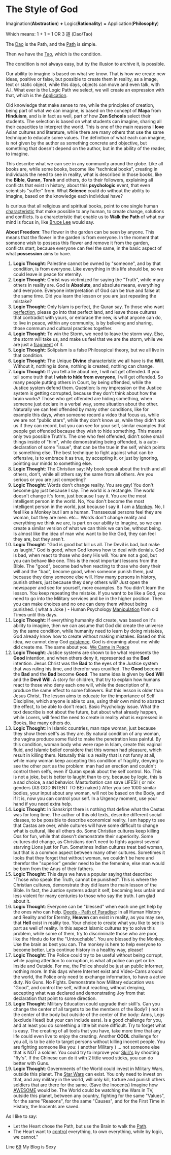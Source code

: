 # The Style of God

Imagination(**Abstraction**) **+** Logic(**Rationality**) **=** Application(**Philosophy**)

Which means: 1 + 1 = 1 OR 3 道 (Dao/Tao)

The [Dao](https://art.odicforcesounds.com/pages/YinYang/Tao/index.html) is the Path, and the [Path](https://art.odicforcesounds.com/pages/Data/Audio/Dao_Expression/tracks/03_Path_of_the_Sun_Keepers/index.html) is simple.

Then we have the [Tao](https://art.odicforcesounds.com/pages/YinYang/Tao/index.html), which is the condition. 

The condition is not always easy, but by the illusion to archive it, is possible.

Our ability to imagine is based on what we know. 
That is how we create new ideas, positive or false, but possible to create them in reality, as a image, text or static object, while this days, objects can move and even talk, with A.I. 
What ever is the Logic Path we select, we will create an expression with that, which is the [Application](https://wiki.odicforcesounds.com). 

Old knowledge that make sense to me, while the principles of creation, being part of what we can imagine, is based on the concept of **Maya** from **Hinduism**, and is in fact as well, part of how **Zen Schools** select their students. The selection is based on what students can imagine, sharing all their capacities to interpret the world. This is one of the main reasons I **love** Asian cultures and literature, while there are many others that use the same technique to educate some values. The definition of what each can imagine, is not given by the author as something concrete and objective, but something that doesn't depend on the author, but in the ability of the reader, to imagine. 

This describe what we can see in any community around the globe. Like all books are, while some books, become like "technical books", creating in individuals the need to see in reality, what is described in those books, like the **Bible**, **Quran**, **Torah** and others, do to their followers, explaining all conflicts that exist in history, about this **psychologic** event, that even scientists "suffer" from. What **Science** could do without the ability to imagine, based on the knowledge each individual have? 

Is curious that all religious and spiritual books, point to one single human [characteristic](https://art.odicforcesounds.com/pages/Data/Audio/Path_Of_Shields/tracks/03_The_Possession_of_Will/index.html) that make possible to any human, to create change, solutions and conflicts. Is a characteristic that enable us to **Walk the Path** of what our mind is focus in, like [Bruce Lee](https://art.odicforcesounds.com/pages/Data/Audio/Only_Tributes/tracks/03_Bruce_Lee/index.html) would say. 

**About Freedom**: The flower in the garden can be seen by anyone. This means that the flower in the garden is from everyone. In the moment that someone wish to possess this flower and remove it from the garden, conflicts start, because everyone can feel the same, in the basic aspect of what **possession** aims to have. 

1. **Logic Thought**: Palestine cannot be owned by "someone", and by that condition, is from everyone. Like everything in this life should be, so we could leave in peace for eternity.
2. **Logic Thought**: Christ was victimized for saying the "Truth", while many others in reality are. God is **Absolute**, and absolute means, everything and everyone. Everyone interpretation of God can be true and false at the same time. Did you learn the lesson or you are just repeating the mistake?
3. **Logic Thought**: Only Islam is perfect, the Quran say. To those who want [perfection](https://art.odicforcesounds.com/pages/Data/Audio/Deep_Random_Meanings/tracks/06_Perfection/index.html), please go into that perfect land, and leave those cultures that contradict with yours, or embrace the new, is what anyone can do, to live in peace, within any community, is by believing and sharing, those commum and cultural practices together.
4. **Logic Thought**: To win the Storm, we need to leave the storm way. Else, the storm will take us, and make us feel that we are the storm, while we are just a [fragment](https://art.odicforcesounds.com/pages/Data/Audio/Dao_Touch/tracks/07_Fragments_You_Need/index.html) of it.
5. **Logic Thought**: Solipsism is a false Philosopical theory, but we all live in that condition.
6. **Logic Thought**: The Unique **Divine** characteristic we all have is the **Will**. Without it, nothing is done, nothing is created, nothing can change.
7. **Logic Thought**: If you tell a lie about me, I will not get offended. If you tell some truth that I **wish to hide from everyone**, I will get offended. So many people putting others in Court, by being offended, while the Justice system defend them. Question: Is my impression or the Justice system is getting corrupted, because they don't think about how the brain works? Those who get offended are hiding something, when someone just declare in a verbal way, some situation about the other. Naturally we can feel offended by many other conditions, like for example this days, when someone record a video that focus us, while we are not "public stars", while they don't know us, while they didn't ask us if they can record, but you can see for your self, similar examples that people get offended because they wish to hide something. This means only two possible Truth's. The one who feel offended, didn't solve small things inside of "him", while demonstrating being offended, is a auto-declaration of some "issue", that can be the true in the self, which points to something else. The best technique to fight against what can be offensive, is to embrace it as true, by accepting it, or just by ignoring, pointing our minds to something else. 
8. **Logic Thought**: The Christian say: My book speak about the truth and all others, don't, while all others say the same from all others. Are you serious or you are just competing? 
9. **Logic Thought**: Words don't change reality. You are gay! You don't become gay just because I say. The world is a rectangle. The world doesn't change it's form, just because I say it. You are the most intelligent person in the world. No, You don't become the most intelligent person in the world, just because I say it. I am a [Monkey](https://art.odicforcesounds.com/pages/Data/Audio/Shamanic_Quest_Dream/tracks/10_Press_for_Monkey/index.html). No, I feel like a Monkey but I am a human. Transsexual persons feel they are woman, but they are men. etc... Words don't change reality and everything we think we are, is part on our ability to Imagine, so we can create a similar version of what we can think we can be, without being. Is almost like the idea of man who want to be like God, they can feel they are, but they aren't.  
10. **Logic Thought**: "God is good but kill us all. The Devil is bad, but make us laught." God is good, when God knows how to deal with denials. God is bad, when react to those who deny His will. You are not a god, but you can behave like one. This is the most important lessons from the Bible. The "good", become bad when reacting to those who deny their will and the "bad", become good, when someone punish them,  just because they deny someone else will. How many persons in history, punish others, just because they deny others will? Just open the newspaper and see for yourself, more examples. So You didn't learn the lesson. You keep repeating the mistake. If you want to be like a God, you need to go into the Military services and be in the higher position. Then you can make choices and no one can deny them without being punished. ( what a Joke ) - Human Psychology [Manipulation](https://art.odicforcesounds.com/pages/Data/Audio/Only_Tributes/tracks/11_Vital_Manipulation/index.html) from old Times until this days. 
11. **Logic Thought**: If everything humanity did create, was based on it's ability to imagine, then we can assume that God did create the universe by the same condition, while humanity need to learn by doing mistakes, God already know how to create without making mistakes. Based on this idea, we cannot deny God [existence](https://art.odicforcesounds.com/pages/Data/Audio/Emotional_Signals/tracks/06_Dominated_by_Time_Ruled_by_Desire/index.html). God is dreaming about me while did create me. The same about you. [We Came in Peace](https://art.odicforcesounds.com/pages/Data/Audio/Emotional_Signals/tracks/01_We_Came_in_Peace/index.html)
12. **Logic Thought**: Justice systems are shown to be what represents the **Good** intention, and when others deny it, represented as the **Bad** intention. Jesus Christ was the **Bad** to the eyes of the Justice system that was ruling his time, and therefor was cruxified. The **Good** become the **Bad** and the **Bad** become **Good**. The same idea is given by **God Will** and the **Devil Will**. A story for children, that try to explain how humans react to those who deny each one will, while the description of it, produce the same effect to some followers. But this lesson is older than Jesus Christ. The lesson aims to educate for the importance of Self Discipline, which anyone is able to use, using their own mind to abstract the effect, to be able to don't react. Basic Psychology issue. What the text describe is not about the future, but about what already happen, while Lovers, will feed the need to create in reality what is expressed in Books, like many others  do.  
13. **Logic Thought**: In Islamic countries, man rape woman, just because they show them self's as they are. By natural condition of any woman, the vagina produce some fluid to make the penetration less painful. By this condition, woman body who were rape in Islam, create this vaginal fluid, and Islamic belief considere that this woman had pleasure, which result in killing them. Naturally this is a reality that is not funny at all, while many woman keep accepting this condition of fragility, denying to see the other part as the problem: man had an erection and couldn't control them selfs, even if Quran speak about the self control. No. This is not a joke, but is better to laught than to cry, because by logic, this is a sad choice, a sad behavior. Masturbation can save LIFES! ( or mix genders (AS GOD INTENT TO BE) naked ) After you see 1000 similar bodies, your input about any woman, will not be based on the Body, and if it is, now you can control your self. In a Urgency moment, use your hand if you need extra help. 
14. **Logic Thought**: In Sanskript there is nothing that define what the Castas was for long time. The author of this old texts, describe different social classes, to be possible to describe economical reality. I am happy to see that Castas are over, while cultures will have some difficult to change what is cultural, like all others do. Some Christian cultures keep killing Oxs for fun, while that doesn't demonstrate their superiority. Some cultures did change, as Christians don't need to fights against several starving Lions just for Fun. Sometimes Indian cultures treat bad woman, but that is a common aspect between many other cultures. Sometimes it looks that they forget that without woman, we couldn't be here and therefor the "superior" gender need to be the femenine, else man would be born from the Anus of their fathers.
15. **Logic Thought**: This days we have a popular saying that describe: "Those who speak the Truth, cannot be punished". This is where the Christian cultures, demonstrate they did learn the main lesson of the Bible. In fact, the Justice systems adapt it self, becoming less unfair and less violent for many centuries to those who say the truth. I am glad about it. 
16. **Logic Thought**: Everyone can be "blessed" when each one get help by the ones who can help. [Deeds - Path of Paradise](https://art.odicforcesounds.com/pages/Data/Audio/Shamanic_Quest_Dream/tracks/13_Deeds_Path_to_Paradise/index.html): In all Human History and Reality and for Eternity, **Heaven** can exist in reality, as you may see, that **Hell** exist in reality too. Your choice to create what you like to see is part as well of reality. In this aspect Islamic cultures try to solve this problem, while some of them, try to discriminate those who are poor, like the Hindu do for the "Untouchable". You are blessed by the Monkey. Use the brain as best you can. The monkey is here to help everyone to become better. Lets continue history in a healthy way, please! 
17. **Logic Thought**: The Police could try to be useful without being corrupt, while paying attention to corruption, is what all police can get or be. Inside and Outside. For me, the Police should be just an public informer, nothing more. In this days where Internet exist and Video-Cams around the world, the Police only need to exchange information, to have a active duty. No Guns. No Fights. Demonstrate how Military education was "Good", and control the self, without reacting, without denying, accepting what was declared and demonstrating Joy from that declaration that point to some direction. 
18. **Logic Thought**: Military Education could upgrade their skill's. Can you change the center of all targets to be the members of the Body? ( not in the center of the body but outside of the center of the body: Arms, Legs (exclude Head) but your can include ears). Is a good challenge for you, and at least you do something a little bit more difficult. Try to forget what is easy. The creating of all tools that you have, take more time that any life could even live to enjoy the creating. Another **COOL** challenge for you all, is to be able to target persons without killing inocent people. You are fighting someone like you: ( another Military ) ... not someone else that is NOT a soldier. You could try to improve your [Skill's](https://art.odicforcesounds.com/pages/Data/Audio/Shiva_and_Kali_Dance/tracks/03_United_Colors_of_Skeleton/index.html) by shooting "fly's". If the Chinese can do it with 2 little wood sticks, you can do better with Guns. 
19. **Logic Thought**: Governments of the World could invest in Military Wars, outside this planet. The [Star Wars](https://art.odicforcesounds.com/pages/Data/Audio/Only_Tributes/tracks/09_Two_Sides_One_Force/index.html) can exist. You only need to invest on that, and any military in the world, will only kill, torture and punish others soldiers that are there for the same. (Save the Inocents) Imagine how [AWESOME](./awesome_story.md) would be. The World could be watching the Wars in TV, outside this planet, between any country, fighting for the same "Values", for the same "Reasons", for the same "Causes", and for the First Time in History, the Inocents are saved. 

As I like to say:

- Let the Heart chose the Path, but use the Brain to walk the [Path](https://art.odicforcesounds.com/pages/Data/Audio/Shiva_and_Kali_Dance/tracks/08_First_Contact_Path_of_Shields/index.html).
- The Heart want to [control](https://art.odicforcesounds.com/pages/Data/Audio/Machine_World/tracks/03_Control_Free_to_Ask/index.html) everything, to own everything, while by logic, we cannot."























Line [69](https://art.odicforcesounds.com/pages/Data/Audio/Path_Of_Shields/tracks/15_69/index.html) My Blog is Sexy
